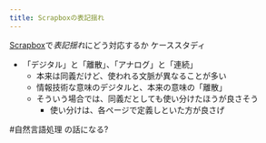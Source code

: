 ```yaml
---
title: Scrapboxの表記揺れ
---
```


[Scrapbox](Scrapbox.md)で*表記揺れ*にどう対応するか
ケーススタディ

* 「デジタル」と「離散」、「アナログ」と「連続」
  * 本来は同義だけど、使われる文脈が異なることが多い
  * 情報技術な意味のデジタルと、本来の意味の「離散」
  * そういう場合では、同義だとしても使い分けたほうが良さそう
    * 使い分けは、各ページで定義しといた方が良さげ

\#自然言語処理 の話になる?
